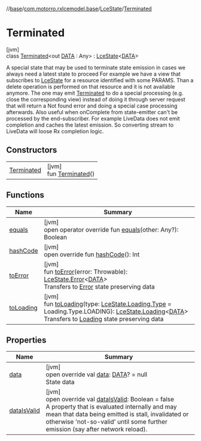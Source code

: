 //[base](../../../../index.md)/[com.motorro.rxlcemodel.base](../../index.md)/[LceState](../index.md)/[Terminated](index.md)

# Terminated

[jvm]\
class [Terminated](index.md)&lt;out [DATA](index.md) : Any&gt; : [LceState](../index.md)&lt;[DATA](index.md)&gt; 

A special state that may be used to terminate state emission in cases we always need a latest state to proceed For example we have a view that subscribes to [LceState](../index.md) for a resource identified with some PARAMS. Than a delete operation is performed on that resource and it is not available anymore. The one may emit [Terminated](index.md) to do a special processing (e.g. close the corresponding view) instead of doing it through server request that will return a Not found error and doing a special case processing afterwards. Also useful when onComplete from state-emitter can't be processed by the end-subscriber. For example LiveData does not emit completion and caches the latest emission. So converting stream to LiveData will loose Rx completion logic.

## Constructors

| | |
|---|---|
| [Terminated](-terminated.md) | [jvm]<br>fun [Terminated](-terminated.md)() |

## Functions

| Name | Summary |
|---|---|
| [equals](equals.md) | [jvm]<br>open operator override fun [equals](equals.md)(other: Any?): Boolean |
| [hashCode](hash-code.md) | [jvm]<br>open override fun [hashCode](hash-code.md)(): Int |
| [toError](../to-error.md) | [jvm]<br>fun [toError](../to-error.md)(error: Throwable): [LceState.Error](../-error/index.md)&lt;[DATA](index.md)&gt;<br>Transfers to [Error](../-error/index.md) state preserving data |
| [toLoading](../to-loading.md) | [jvm]<br>fun [toLoading](../to-loading.md)(type: [LceState.Loading.Type](../-loading/-type/index.md) = Loading.Type.LOADING): [LceState.Loading](../-loading/index.md)&lt;[DATA](index.md)&gt;<br>Transfers to [Loading](../-loading/index.md) state preserving data |

## Properties

| Name | Summary |
|---|---|
| [data](data.md) | [jvm]<br>open override val [data](data.md): [DATA](index.md)? = null<br>State data |
| [dataIsValid](data-is-valid.md) | [jvm]<br>open override val [dataIsValid](data-is-valid.md): Boolean = false<br>A property that is evaluated internally and may mean that data being emitted is stall, invalidated or otherwise 'not-so-valid' until some further emission (say after network reload). |
